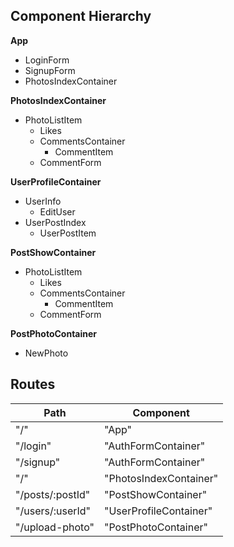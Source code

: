 ## Component Hierarchy

**App**
 + LoginForm
 + SignupForm
 + PhotosIndexContainer


**PhotosIndexContainer**
  - PhotoListItem
    + Likes
    + CommentsContainer
      + CommentItem
    + CommentForm


**UserProfileContainer**
  + UserInfo
    - EditUser
  + UserPostIndex
    - UserPostItem

**PostShowContainer**
  - PhotoListItem
    + Likes
    + CommentsContainer
      - CommentItem
    + CommentForm

**PostPhotoContainer**
 + NewPhoto



## Routes

|Path   | Component   |
|-------|-------------|
| "/"    | "App" |
| "/login" | "AuthFormContainer" |
| "/signup" | "AuthFormContainer" |
| "/"    | "PhotosIndexContainer" |
| "/posts/:postId" | "PostShowContainer" |
| "/users/:userId" | "UserProfileContainer" |
| "/upload-photo" | "PostPhotoContainer" |
